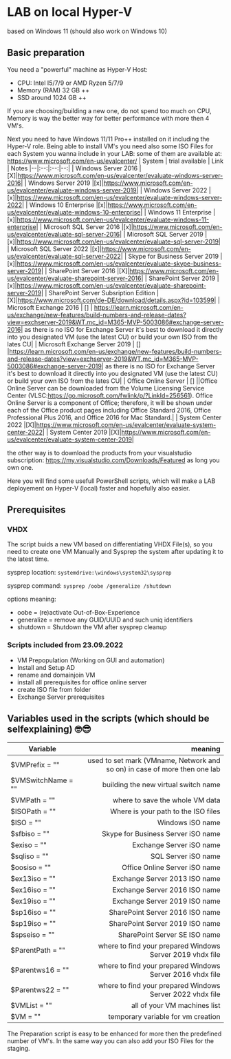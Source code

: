 # LAB on local Hyper-V

based on Windows 11 (should also work on Windows 10)

## Basic preparation

You need a "powerful" machine as Hyper-V Host:

* CPU: Intel I5/7/9 or AMD Ryzen 5/7/9
* Memory (RAM) 32 GB ++
* SSD around 1024 GB ++

If you are choosing/building a new one, do not spend too much on CPU, Memory is way the better way for better performance with more then 4 VM's.

Next you need to have Windows 11/11 Pro++ installed on it including the Hyper-V role.
Being able to install VM's you need also some ISO Files for each System you wanna include in your LAB:
some of them are available at: <https://www.microsoft.com/en-us/evalcenter/>
| System | trial available | Link | Notes
|--|:--:|:--:|--:|
| Windows Server 2016 |[X]|<https://www.microsoft.com/en-us/evalcenter/evaluate-windows-server-2016>|
| Windows Server 2019 |[x]|<https://www.microsoft.com/en-us/evalcenter/evaluate-windows-server-2019>|
| Windows Server 2022 |[x]|<https://www.microsoft.com/en-us/evalcenter/evaluate-windows-server-2022>|
| Windows 10 Enterprise |[x]|<https://www.microsoft.com/en-us/evalcenter/evaluate-windows-10-enterprise>|
| Windows 11 Enterprise |[x]|<https://www.microsoft.com/en-us/evalcenter/evaluate-windows-11-enterprise>|
| Microsoft SQL Server 2016 |[x]|<https://www.microsoft.com/en-us/evalcenter/evaluate-sql-server-2016>|
| Microsoft SQL Server 2019 |[x]|<https://www.microsoft.com/en-us/evalcenter/evaluate-sql-server-2019>|
| Microsoft SQL Server 2022 |[x]|<https://www.microsoft.com/en-us/evalcenter/evaluate-sql-server-2022>|
| Skype for Business Server 2019 |[x]|<https://www.microsoft.com/en-us/evalcenter/evaluate-skype-business-server-2019>|
| SharePoint Server 2016 |[X]|<https://www.microsoft.com/en-us/evalcenter/evaluate-sharepoint-server-2016>|
| SharePoint Server 2019 |[x]|<https://www.microsoft.com/en-us/evalcenter/evaluate-sharepoint-server-2019>|
| SharePoint Server Subsription Edition |[X]|<https://www.microsoft.com/de-DE/download/details.aspx?id=103599>|
| Microsoft Exchange 2016 | [] | <https://learn.microsoft.com/en-us/exchange/new-features/build-numbers-and-release-dates?view=exchserver-2019&WT.mc_id=M365-MVP-5003086#exchange-server-2016>| as there is no ISO for Exchange Server it's best to download it directly into you designated VM (use the latest CU) or build your own ISO from the lates CU|
| Microsoft Exchange Server 2019 | [] |<https://learn.microsoft.com/en-us/exchange/new-features/build-numbers-and-release-dates?view=exchserver-2019&WT.mc_id=M365-MVP-5003086#exchange-server-2019>| as there is no ISO for Exchange Server it's best to download it directly into you designated VM (use the latest CU) or build your own ISO from the lates CU|
| Office Online Server | [] ||Office Online Server can be downloaded from the Volume Licensing Service Center (VLSC:<https://go.microsoft.com/fwlink/p/?LinkId=256561>). Office Online Server is a component of Office; therefore, it will be shown under each of the Office product pages including Office Standard 2016, Office Professional Plus 2016, and Office 2016 for Mac Standard.|
| System Center 2022 |[X]|<https://www.microsoft.com/en-us/evalcenter/evaluate-system-center-2022>|
| System Center 2019 |[X]|<https://www.microsoft.com/en-us/evalcenter/evaluate-system-center-2019>|

the other way is to download the products from your visualstudio subscription: <https://my.visualstudio.com/Downloads/Featured> as long you own one.

Here you will find some usefull PowerShell scripts, which will make a LAB deployement on Hyper-V (local) faster and hopefully also easier.

## Prerequisites
### VHDX

The script buids a new VM based on differentiating VHDX File(s), so you need to create one VM Manually and Sysprep the system after updating it to the latest time.

sysprep location: 
`systemdrive:\windows\system32\sysprep`

sysprep command:
`sysprep /oobe /generalize /shutdown`

options meaning:
- oobe = (re)activate Out-of-Box-Experience
- generalize = remove any GUID/UUID and such uniq identifiers
- shutdown = Shutdown the VM after sysprep cleanup

### Scripts included from 23.09.2022

* VM Prepopulation (Working on GUI and automation)
* Install and Setup AD
* rename and domainjoin VM
* install all prerequisites for office online server
* create ISO file from folder
* Exchange Server prerequisites

## Variables used in the scripts (which should be selfexplaining) 🤓😎

| Variable | meaning |
|--|--:
|$VMPrefix = ""| used to set mark (VMname, Network and so on) in case of more then one lab |
|$VMSwitchName = ""| building the new virtual switch name |
|$VMPath = ""| where to save the whole VM data|
|$ISOPath = ""| Where is your path to the ISO files|
|$ISO = ""| Windows iSO name|
|$sfbiso = ""| Skype for Business Server iSO name|
|$exiso = ""| Exchange Server iSO name|
|$sqliso = ""|SQL Server iSO name |
|$oosiso = ""|Office Online Server iSO name |
|$ex13iso = ""| Exchange Server 2013 ISO name |
|$ex16iso = ""| Exchange Server 2016 ISO name |
|$ex19iso = ""| Exchange Server 2019 ISO name |
|$sp16iso = ""| SharePoint Server 2016 ISO name |
|$sp19iso = ""| SharePoint Server 2019 ISO name |
|$spseiso = ""| SharePoint Server SE ISO name |
|$ParentPath = ""| where to find your prepared Windows Server 2019 vhdx file |
|$Parentws16 = ""| where to find your prepared Windows Server 2016 vhdx file |
|$Parentws22 = ""| where to find your prepared Windows Server 2022 vhdx file |
|$VMList = ""| all of your VM machines list|
|$VM = ""| temporary variable for vm creation|

The Preparation script is easy to be enhanced for more then the predefined number of VM's. In the same way you can also add your ISO Files for the staging.
